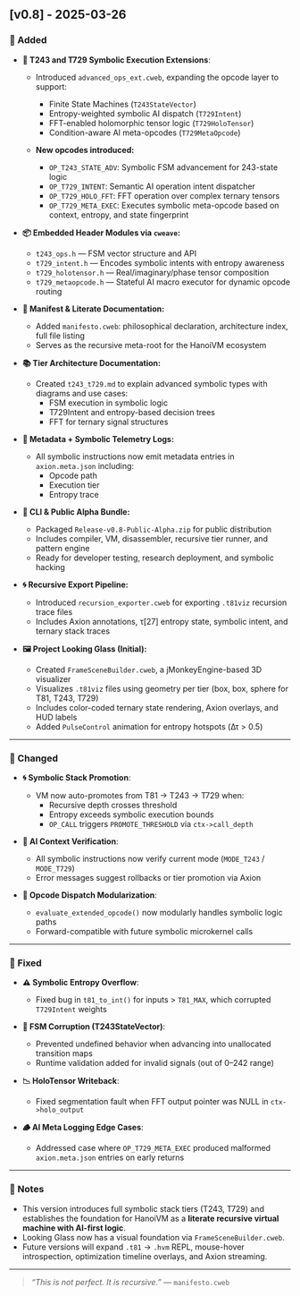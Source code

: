 ## [v0.8] - 2025-03-26

### 🚀 Added

- **🧠 T243 and T729 Symbolic Execution Extensions**:
  - Introduced `advanced_ops_ext.cweb`, expanding the opcode layer to support:
    - Finite State Machines (`T243StateVector`)
    - Entropy-weighted symbolic AI dispatch (`T729Intent`)
    - FFT-enabled holomorphic tensor logic (`T729HoloTensor`)
    - Condition-aware AI meta-opcodes (`T729MetaOpcode`)

  - **New opcodes introduced:**
    - `OP_T243_STATE_ADV`: Symbolic FSM advancement for 243-state logic
    - `OP_T729_INTENT`: Semantic AI operation intent dispatcher
    - `OP_T729_HOLO_FFT`: FFT operation over complex ternary tensors
    - `OP_T729_META_EXEC`: Executes symbolic meta-opcode based on context, entropy, and state fingerprint

- **📦 Embedded Header Modules via `cweave`:**
  - `t243_ops.h` — FSM vector structure and API
  - `t729_intent.h` — Encodes symbolic intents with entropy awareness
  - `t729_holotensor.h` — Real/imaginary/phase tensor composition
  - `t729_metaopcode.h` — Stateful AI macro executor for dynamic opcode routing

- **📄 Manifest & Literate Documentation:**
  - Added `manifesto.cweb`: philosophical declaration, architecture index, full file listing
  - Serves as the recursive meta-root for the HanoiVM ecosystem

- **📚 Tier Architecture Documentation:**
  - Created `t243_t729.md` to explain advanced symbolic types with diagrams and use cases:
    - FSM execution in symbolic logic
    - T729Intent and entropy-based decision trees
    - FFT for ternary signal structures

- **📜 Metadata + Symbolic Telemetry Logs:**
  - All symbolic instructions now emit metadata entries in `axion.meta.json` including:
    - Opcode path
    - Execution tier
    - Entropy trace

- **🧪 CLI & Public Alpha Bundle:**
  - Packaged `Release-v0.8-Public-Alpha.zip` for public distribution
  - Includes compiler, VM, disassembler, recursive tier runner, and pattern engine
  - Ready for developer testing, research deployment, and symbolic hacking

- **🌀 Recursive Export Pipeline:**
  - Introduced `recursion_exporter.cweb` for exporting `.t81viz` recursion trace files
  - Includes Axion annotations, τ[27] entropy state, symbolic intent, and ternary stack traces

- **🖼️ Project Looking Glass (Initial):**
  - Created `FrameSceneBuilder.cweb`, a jMonkeyEngine-based 3D visualizer
  - Visualizes `.t81viz` files using geometry per tier (box, box, sphere for T81, T243, T729)
  - Includes color-coded ternary state rendering, Axion overlays, and HUD labels
  - Added `PulseControl` animation for entropy hotspots (Δτ > 0.5)

---

### 🔧 Changed

- **🌀 Symbolic Stack Promotion**:
  - VM now auto-promotes from T81 → T243 → T729 when:
    - Recursive depth crosses threshold
    - Entropy exceeds symbolic execution bounds
    - `OP_CALL` triggers `PROMOTE_THRESHOLD` via `ctx->call_depth`

- **🔐 AI Context Verification**:
  - All symbolic instructions now verify current mode (`MODE_T243` / `MODE_T729`)
  - Error messages suggest rollbacks or tier promotion via Axion

- **🧠 Opcode Dispatch Modularization**:
  - `evaluate_extended_opcode()` now modularly handles symbolic logic paths
  - Forward-compatible with future symbolic microkernel calls

---

### 🐞 Fixed

- **⚠️ Symbolic Entropy Overflow**:
  - Fixed bug in `t81_to_int()` for inputs > `T81_MAX`, which corrupted `T729Intent` weights

- **🧮 FSM Corruption (T243StateVector)**:
  - Prevented undefined behavior when advancing into unallocated transition maps
  - Runtime validation added for invalid signals (out of 0–242 range)

- **📉 HoloTensor Writeback**:
  - Fixed segmentation fault when FFT output pointer was NULL in `ctx->holo_output`

- **🪵 AI Meta Logging Edge Cases**:
  - Addressed case where `OP_T729_META_EXEC` produced malformed `axion.meta.json` entries on early returns

---

### 🔮 Notes

- This version introduces full symbolic stack tiers (T243, T729) and establishes the foundation for HanoiVM as a **literate recursive virtual machine with AI-first logic**.
- Looking Glass now has a visual foundation via `FrameSceneBuilder.cweb`.
- Future versions will expand `.t81` → `.hvm` REPL, mouse-hover introspection, optimization timeline overlays, and Axion streaming.

---

> _“This is not perfect. It is recursive.”_ — `manifesto.cweb`
